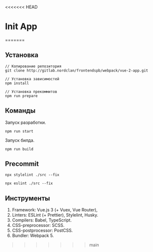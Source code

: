 <<<<<<< HEAD
# Init App
=======
## Установка
```
// Копирование репозитория
git clone http://gitlab.nordclan/frontendspb/webpack/vue-2-app.git

// Установка зависимостей
npm install

// Установка прекоммитов
npm run prepare
```

## Команды
Запуск разработки.
```
npm run start
```

Запуск билда.
```
npm run build
```
## Precommit
```
npx stylelint ./src --fix

npx eslint ./src --fix
```
## Инструменты

1. Framework: Vue.js 3 (+ Vuex, Vue Router),
2. Linters: ESLint (+ Prettier), Stylelint, Husky.
3. Compilers: Babel, TypeScript.
4. CSS-preprocessor: SCSS.
5. CSS-postprocessor: PostCSS.
6. Bundler: Webpack 5.
>>>>>>> main
